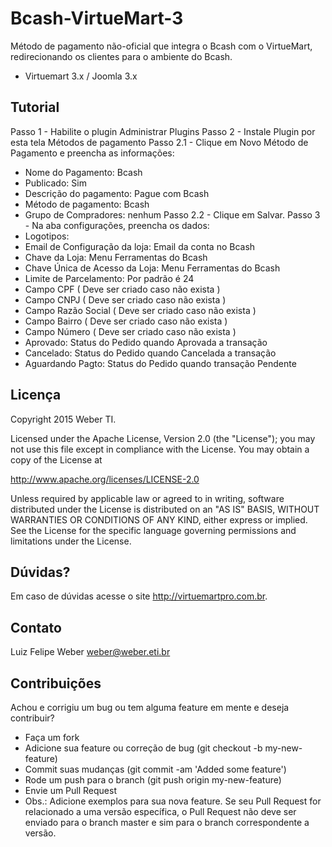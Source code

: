 # Bcash-VirtueMart-3
Método de pagamento não-oficial que integra o Bcash com o VirtueMart, redirecionando os clientes para o ambiente do Bcash.
* Virtuemart 3.x / Joomla 3.x

Tutorial
----------

Passo 1 - Habilite o plugin Administrar Plugins
Passo 2 - Instale Plugin por esta tela Métodos de pagamento
Passo 2.1 - Clique em Novo Método de Pagamento e preencha as informações:
* Nome do Pagamento: Bcash
* Publicado: Sim
* Descrição do pagamento: Pague com Bcash
* Método de pagamento: Bcash
* Grupo de Compradores: nenhum
Passo 2.2 - Clique em Salvar.
Passo 3 - Na aba configurações, preencha os dados:
* Logotipos:
* Email de Configuração da loja: Email da conta no Bcash
* Chave da Loja: Menu Ferramentas do Bcash
* Chave Única de Acesso da Loja: Menu Ferramentas do Bcash
* Limite de Parcelamento: Por padrão é 24
* Campo CPF ( Deve ser criado caso não exista )
* Campo CNPJ ( Deve ser criado caso não exista )
* Campo Razão Social ( Deve ser criado caso não exista )
* Campo Bairro ( Deve ser criado caso não exista )
* Campo Número ( Deve ser criado caso não exista )
* Aprovado: Status do Pedido quando Aprovada a transação
* Cancelado: Status do Pedido quando Cancelada a transação
* Aguardando Pagto: Status do Pedido quando transação Pendente

Licença
-------

Copyright 2015 Weber TI.

Licensed under the Apache License, Version 2.0 (the "License"); you may not use this file except in compliance with the License. You may obtain a copy of the License at

http://www.apache.org/licenses/LICENSE-2.0

Unless required by applicable law or agreed to in writing, software distributed under the License is distributed on an "AS IS" BASIS, WITHOUT WARRANTIES OR CONDITIONS OF ANY KIND, either express or implied. See the License for the specific language governing permissions and limitations under the License.


Dúvidas?
----------

Em caso de dúvidas acesse o site http://virtuemartpro.com.br.

Contato
----------

Luiz Felipe Weber
weber@weber.eti.br

Contribuições
-------------

Achou e corrigiu um bug ou tem alguma feature em mente e deseja contribuir?

* Faça um fork
* Adicione sua feature ou correção de bug (git checkout -b my-new-feature)
* Commit suas mudanças (git commit -am 'Added some feature')
* Rode um push para o branch (git push origin my-new-feature)
* Envie um Pull Request
* Obs.: Adicione exemplos para sua nova feature. Se seu Pull Request for relacionado a uma versão específica, o Pull Request não deve ser enviado para o branch master e sim para o branch correspondente a versão.
